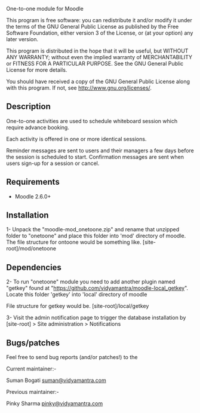 
One-to-one module for Moodle

This program is free software: you can redistribute it and/or modify it
under the terms of the GNU General Public License as published by the Free
Software Foundation, either version 3 of the License, or (at your option)
any later version.

This program is distributed in the hope that it will be useful, but WITHOUT
ANY WARRANTY; without even the implied warranty of MERCHANTABILITY or
FITNESS FOR A PARTICULAR PURPOSE.  See the GNU General Public License for
more details.

You should have received a copy of the GNU General Public License along with this program.  If not, see <http://www.gnu.org/licenses/>.


Description
------------

One-to-one activities are used to schedule whiteboard session which
require advance booking.

Each activity is offered in one or more identical sessions.  

Reminder messages are sent to users and their managers a few days before the
session is scheduled to start.  Confirmation messages are sent when users
sign-up for a session or cancel.


Requirements
-------------

* Moodle 2.6.0+



Installation
-------------

1- Unpack the "moodle-mod_onetoone.zip" and rename that unzipped folder to "onetoone" and  place this folder into 'mod' directory of moodle.
   The file structure for ontoone would be something like. 
	[site-root]/mod/onetoone
    
	
 Dependencies
--------------
2- To run "onetoone" module you need to add another plugin named "getkey" found at "https://github.com/vidyamantra/moodle-local_getkey".
Locate this folder 'getkey' into 'local' directory of moodle 

File structure for getkey would be.
[site-root]/local/getkey


3- Visit the admin notification page to trigger the database installation by
	[site-root] > Site administration > Notifications



Bugs/patches
-------------

Feel free to send bug reports (and/or patches!) to the 

Current maintainer:-

Suman Bogati <suman@vidyamantra.com>

Previous maintainer:-

  Pinky Sharma <pinky@vidyamantra.com>
